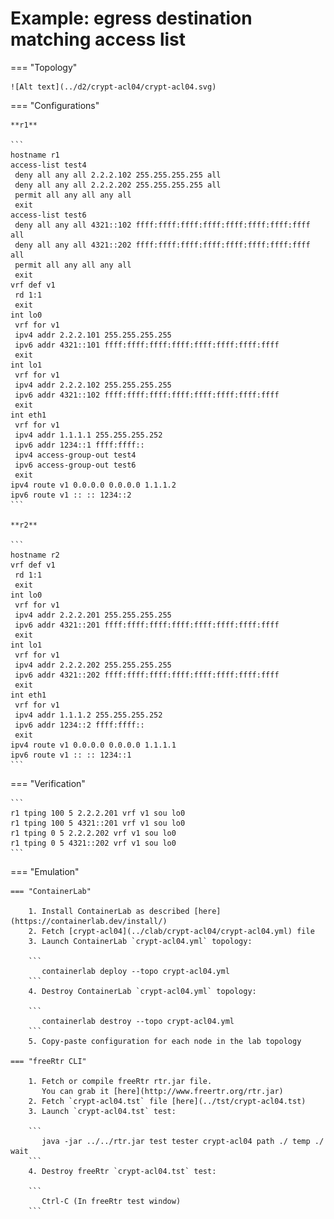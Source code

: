 # Example: egress destination matching access list

=== "Topology"

    ![Alt text](../d2/crypt-acl04/crypt-acl04.svg)

=== "Configurations"

    **r1**

    ```
    hostname r1
    access-list test4
     deny all any all 2.2.2.102 255.255.255.255 all
     deny all any all 2.2.2.202 255.255.255.255 all
     permit all any all any all
     exit
    access-list test6
     deny all any all 4321::102 ffff:ffff:ffff:ffff:ffff:ffff:ffff:ffff all
     deny all any all 4321::202 ffff:ffff:ffff:ffff:ffff:ffff:ffff:ffff all
     permit all any all any all
     exit
    vrf def v1
     rd 1:1
     exit
    int lo0
     vrf for v1
     ipv4 addr 2.2.2.101 255.255.255.255
     ipv6 addr 4321::101 ffff:ffff:ffff:ffff:ffff:ffff:ffff:ffff
     exit
    int lo1
     vrf for v1
     ipv4 addr 2.2.2.102 255.255.255.255
     ipv6 addr 4321::102 ffff:ffff:ffff:ffff:ffff:ffff:ffff:ffff
     exit
    int eth1
     vrf for v1
     ipv4 addr 1.1.1.1 255.255.255.252
     ipv6 addr 1234::1 ffff:ffff::
     ipv4 access-group-out test4
     ipv6 access-group-out test6
     exit
    ipv4 route v1 0.0.0.0 0.0.0.0 1.1.1.2
    ipv6 route v1 :: :: 1234::2
    ```

    **r2**

    ```
    hostname r2
    vrf def v1
     rd 1:1
     exit
    int lo0
     vrf for v1
     ipv4 addr 2.2.2.201 255.255.255.255
     ipv6 addr 4321::201 ffff:ffff:ffff:ffff:ffff:ffff:ffff:ffff
     exit
    int lo1
     vrf for v1
     ipv4 addr 2.2.2.202 255.255.255.255
     ipv6 addr 4321::202 ffff:ffff:ffff:ffff:ffff:ffff:ffff:ffff
     exit
    int eth1
     vrf for v1
     ipv4 addr 1.1.1.2 255.255.255.252
     ipv6 addr 1234::2 ffff:ffff::
     exit
    ipv4 route v1 0.0.0.0 0.0.0.0 1.1.1.1
    ipv6 route v1 :: :: 1234::1
    ```

=== "Verification"

    ```
    r1 tping 100 5 2.2.2.201 vrf v1 sou lo0
    r1 tping 100 5 4321::201 vrf v1 sou lo0
    r1 tping 0 5 2.2.2.202 vrf v1 sou lo0
    r1 tping 0 5 4321::202 vrf v1 sou lo0
    ```

=== "Emulation"

    === "ContainerLab"

        1. Install ContainerLab as described [here](https://containerlab.dev/install/)  
        2. Fetch [crypt-acl04](../clab/crypt-acl04/crypt-acl04.yml) file  
        3. Launch ContainerLab `crypt-acl04.yml` topology:  

        ```
           containerlab deploy --topo crypt-acl04.yml  
        ```
        4. Destroy ContainerLab `crypt-acl04.yml` topology:  

        ```
           containerlab destroy --topo crypt-acl04.yml  
        ```
        5. Copy-paste configuration for each node in the lab topology

    === "freeRtr CLI"

        1. Fetch or compile freeRtr rtr.jar file.  
           You can grab it [here](http://www.freertr.org/rtr.jar)  
        2. Fetch `crypt-acl04.tst` file [here](../tst/crypt-acl04.tst)  
        3. Launch `crypt-acl04.tst` test:  

        ```
           java -jar ../../rtr.jar test tester crypt-acl04 path ./ temp ./ wait
        ```
        4. Destroy freeRtr `crypt-acl04.tst` test:  

        ```
           Ctrl-C (In freeRtr test window)
        ```

